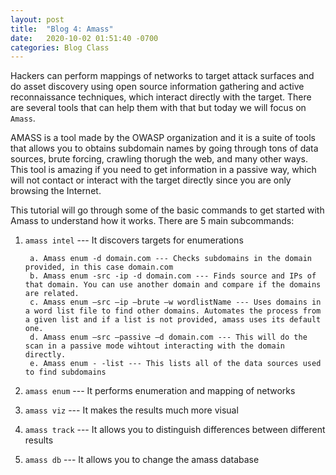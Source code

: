 ```yaml
---
layout: post
title:  "Blog 4: Amass"
date:   2020-10-02 01:51:40 -0700
categories: Blog Class
---
```


Hackers can perform mappings of networks to target attack surfaces and do asset discovery using open source information gathering and active reconnaissance techniques, which interact directly with the target. There are several tools that can help them with that but today we will focus on `Amass`. 

AMASS is a tool made by the OWASP organization and it is a suite of tools that allows you to obtains subdomain names by going through tons of data sources, brute forcing, crawling thorugh the web, and many other ways. This tool is amazing if you need to get information in a passive way, which will not contact or interact with the target directly since you are only browsing the Internet.

This tutorial will go through some of the basic commands to get started with Amass to understand how it works. There are 5 main subcommands: 

   1. `amass intel` --- It discovers targets for enumerations
   
           a. Amass enum -d domain.com --- Checks subdomains in the domain provided, in this case domain.com
           b. Amass enum -src -ip -d domain.com --- Finds source and IPs of that domain. You can use another domain and compare if the domains are related.
           c. Amass enum –src –ip –brute –w wordlistName --- Uses domains in a word list file to find other domains. Automates the process from a given list and if a list is not provided, amass uses its default one.
           d. Amass enum –src –passive –d domain.com --- This will do the scan in a passive mode wihtout interacting with the domain directly.
           e. Amass enum - -list --- This lists all of the data sources used to find subdomains
   
   2. `amass enum` --- It performs enumeration and mapping of networks
   
   3. `amass viz` --- It makes the results much more visual
   
   4. `amass track` --- It allows you to distinguish differences between different results
   
   5. `amass db` --- It allows you to change the amass database
   
   
   
   
